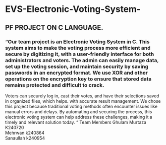 # EVS-Electronic-Voting-System-
## PF PROJECT ON C LANGUAGE.
### “Our team project is an Electronic Voting System in C. This system aims to make the voting process more efficient and secure by digitizing it, with a user-friendly interface for both administrators and voters. The admin can easily manage data, set up the voting session, and maintain security by saving passwords in an encrypted format. We use XOR and other operations on the encryption key to ensure that stored data remains protected and difficult to crack.
Voters can securely log in, cast their votes, and have their selections saved in organized files, which helps. with accurate result management. We chose this project because traditional voting methods often encounter issues like manual errors and delays. By automating and securing the process, this electronic voting system can help address these challenges, making it a timely and relevant solution today. “
Team Members
Ghulam Murtaza      K240720				
Mehrwan	            k240864					
Sanaullah	          k240954
